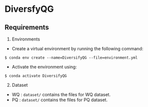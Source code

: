 # DiversfyQG

## Requirements
1. Environments
* Create a virtual environment by running the following command:
```
$ conda env create --name=DiversifyQG --file=environment.yml
```
* Activate the environment using:
```
$ conda activate DiversifyQG
```
2. Dataset
* WQ : `dataset/` contains the files for WQ dataset. 
* PQ : `dataset/` contains the files for PQ dataset. 
